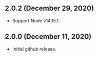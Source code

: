 ## 2.0.2 (December 29, 2020)
- Support Node v14.15.1.

## 2.0.0 (December 11, 2020)
- Initial github release.
